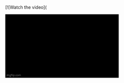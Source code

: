 [![Watch the video]([]()

[![Watch the video](https://github.com/gptshubham595/GoCorona/blob/master/8ysfl3%20(1).gif)](https://www.youtube.com/watch?v=eiTJZzoOSlo)



